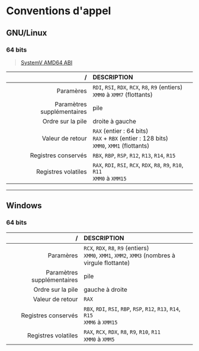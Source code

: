 # Conventions d'appel

## GNU/Linux

### 64 bits

> [SystemV AMD64 ABI](https://refspecs.linuxbase.org/elf/x86_64-abi-0.98.pdf)

|/|DESCRIPTION|
|--:|:--|
|Paramères|`RDI`, `RSI`, `RDX`, `RCX`, `R8`, `R9` (entiers)<br>`XMM0` à `XMM7` (flottants)|
|Paramètres supplémentaires|pile|
|Ordre sur la pile|droite à gauche|
|Valeur de retour|`RAX` (entier : 64 bits)<br>`RAX` + `RBX` (entier : 128 bits)<br>`XMM0`, `XMM1` (flottants)|
|Registres conservés|`RBX`, `RBP`, `RSP`, `R12`, `R13`, `R14`, `R15`|
|Registres volatiles|`RAX`, `RDI`, `RSI`, `RCX`, `RDX`, `R8`, `R9`, `R10`, `R11`<br>`XMM0` à `XMM15`|

---

## Windows

### 64 bits

|/|DESCRIPTION|
|--:|:--|
|Paramères|`RCX`, `RDX`, `R8`, `R9` (entiers)<br>`XMM0`, `XMM1`, `XMM2`, `XMM3` (nombres à virgule flottante)|
|Paramètres supplémentaires|pile|
|Ordre sur la pile|gauche à droite|
|Valeur de retour|`RAX`|
|Registres conservés|`RBX`, `RDI`, `RSI`, `RBP`, `RSP`, `R12`, `R13`, `R14`, `R15`<br>`XMM6` à `XMM15`|
|Registres volatiles|`RAX`, `RCX`, `RDX`, `R8`, `R9`, `R10`, `R11`<br>`XMM0` à `XMM5`|
